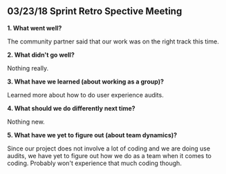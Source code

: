 ## 03/23/18 Sprint Retro Spective Meeting

**1.	What went well?**

The community partner said that our work was on the right track this time.

**2.	What didn't go well?**

Nothing really.

**3.	What have we learned (about working as a group)?**

Learned more about how to do user experience audits.

**4.	What should we do differently next time?**

Nothing new.

**5.	What have we yet to figure out (about team dynamics)?**

Since our project does not involve a lot of coding and we are doing use audits, we have yet to figure out how we do as a team when it comes to coding. Probably won't experience that much coding though.
